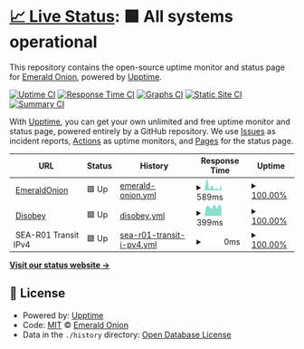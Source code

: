 # [📈 Live Status](https://EmeraldOnion.github.io/status): <!--live status--> **🟩 All systems operational**

This repository contains the open-source uptime monitor and status page for [Emerald Onion](https://emeraldonion.org), powered by [Upptime](https://github.com/upptime/upptime).

[![Uptime CI](https://github.com/EmeraldOnion/status/workflows/Uptime%20CI/badge.svg)](https://github.com/upptime/upptime/actions?query=workflow%3A%22Uptime+CI%22)
[![Response Time CI](https://github.com/EmeraldOnion/status/workflows/Response%20Time%20CI/badge.svg)](https://github.com/upptime/upptime/actions?query=workflow%3A%22Response+Time+CI%22)
[![Graphs CI](https://github.com/EmeraldOnion/status/workflows/Graphs%20CI/badge.svg)](https://github.com/upptime/upptime/actions?query=workflow%3A%22Graphs+CI%22)
[![Static Site CI](https://github.com/EmeraldOnion/status/workflows/Static%20Site%20CI/badge.svg)](https://github.com/upptime/upptime/actions?query=workflow%3A%22Static+Site+CI%22)
[![Summary CI](https://github.com/EmeraldOnion/status/workflows/Summary%20CI/badge.svg)](https://github.com/upptime/upptime/actions?query=workflow%3A%22Summary+CI%22)

With [Upptime](https://upptime.js.org), you can get your own unlimited and free uptime monitor and status page, powered entirely by a GitHub repository. We use [Issues](https://github.com/EmeraldOnion/status/issues) as incident reports, [Actions](https://github.com/EmeraldOnion/status/actions) as uptime monitors, and [Pages](https://EmeraldOnion.github.io/status) for the status page.

<!--start: status pages-->
<!-- This summary is generated by Upptime (https://github.com/upptime/upptime) -->
<!-- Do not edit this manually, your changes will be overwritten -->
<!-- prettier-ignore -->
| URL | Status | History | Response Time | Uptime |
| --- | ------ | ------- | ------------- | ------ |
| <img alt="" src="https://favicons.githubusercontent.com/emeraldonion.org" height="13"> [EmeraldOnion](https://emeraldonion.org) | 🟩 Up | [emerald-onion.yml](https://github.com/emeraldonion/status/commits/HEAD/history/emerald-onion.yml) | <details><summary><img alt="Response time graph" src="./graphs/emerald-onion/response-time-week.png" height="20"> 589ms</summary><br><a href="https://EmeraldOnion.github.io/status/history/emerald-onion"><img alt="Response time 325" src="https://img.shields.io/endpoint?url=https%3A%2F%2Fraw.githubusercontent.com%2Femeraldonion%2Fstatus%2FHEAD%2Fapi%2Femerald-onion%2Fresponse-time.json"></a><br><a href="https://EmeraldOnion.github.io/status/history/emerald-onion"><img alt="24-hour response time 956" src="https://img.shields.io/endpoint?url=https%3A%2F%2Fraw.githubusercontent.com%2Femeraldonion%2Fstatus%2FHEAD%2Fapi%2Femerald-onion%2Fresponse-time-day.json"></a><br><a href="https://EmeraldOnion.github.io/status/history/emerald-onion"><img alt="7-day response time 589" src="https://img.shields.io/endpoint?url=https%3A%2F%2Fraw.githubusercontent.com%2Femeraldonion%2Fstatus%2FHEAD%2Fapi%2Femerald-onion%2Fresponse-time-week.json"></a><br><a href="https://EmeraldOnion.github.io/status/history/emerald-onion"><img alt="30-day response time 407" src="https://img.shields.io/endpoint?url=https%3A%2F%2Fraw.githubusercontent.com%2Femeraldonion%2Fstatus%2FHEAD%2Fapi%2Femerald-onion%2Fresponse-time-month.json"></a><br><a href="https://EmeraldOnion.github.io/status/history/emerald-onion"><img alt="1-year response time 325" src="https://img.shields.io/endpoint?url=https%3A%2F%2Fraw.githubusercontent.com%2Femeraldonion%2Fstatus%2FHEAD%2Fapi%2Femerald-onion%2Fresponse-time-year.json"></a></details> | <details><summary><a href="https://EmeraldOnion.github.io/status/history/emerald-onion">100.00%</a></summary><a href="https://EmeraldOnion.github.io/status/history/emerald-onion"><img alt="All-time uptime 100.00%" src="https://img.shields.io/endpoint?url=https%3A%2F%2Fraw.githubusercontent.com%2Femeraldonion%2Fstatus%2FHEAD%2Fapi%2Femerald-onion%2Fuptime.json"></a><br><a href="https://EmeraldOnion.github.io/status/history/emerald-onion"><img alt="24-hour uptime 100.00%" src="https://img.shields.io/endpoint?url=https%3A%2F%2Fraw.githubusercontent.com%2Femeraldonion%2Fstatus%2FHEAD%2Fapi%2Femerald-onion%2Fuptime-day.json"></a><br><a href="https://EmeraldOnion.github.io/status/history/emerald-onion"><img alt="7-day uptime 100.00%" src="https://img.shields.io/endpoint?url=https%3A%2F%2Fraw.githubusercontent.com%2Femeraldonion%2Fstatus%2FHEAD%2Fapi%2Femerald-onion%2Fuptime-week.json"></a><br><a href="https://EmeraldOnion.github.io/status/history/emerald-onion"><img alt="30-day uptime 100.00%" src="https://img.shields.io/endpoint?url=https%3A%2F%2Fraw.githubusercontent.com%2Femeraldonion%2Fstatus%2FHEAD%2Fapi%2Femerald-onion%2Fuptime-month.json"></a><br><a href="https://EmeraldOnion.github.io/status/history/emerald-onion"><img alt="1-year uptime 100.00%" src="https://img.shields.io/endpoint?url=https%3A%2F%2Fraw.githubusercontent.com%2Femeraldonion%2Fstatus%2FHEAD%2Fapi%2Femerald-onion%2Fuptime-year.json"></a></details>
| <img alt="" src="https://disobey.net/favicon.ico" height="13"> [Disobey](https://disobey.net/) | 🟩 Up | [disobey.yml](https://github.com/emeraldonion/status/commits/HEAD/history/disobey.yml) | <details><summary><img alt="Response time graph" src="./graphs/disobey/response-time-week.png" height="20"> 399ms</summary><br><a href="https://EmeraldOnion.github.io/status/history/disobey"><img alt="Response time 453" src="https://img.shields.io/endpoint?url=https%3A%2F%2Fraw.githubusercontent.com%2Femeraldonion%2Fstatus%2FHEAD%2Fapi%2Fdisobey%2Fresponse-time.json"></a><br><a href="https://EmeraldOnion.github.io/status/history/disobey"><img alt="24-hour response time 364" src="https://img.shields.io/endpoint?url=https%3A%2F%2Fraw.githubusercontent.com%2Femeraldonion%2Fstatus%2FHEAD%2Fapi%2Fdisobey%2Fresponse-time-day.json"></a><br><a href="https://EmeraldOnion.github.io/status/history/disobey"><img alt="7-day response time 399" src="https://img.shields.io/endpoint?url=https%3A%2F%2Fraw.githubusercontent.com%2Femeraldonion%2Fstatus%2FHEAD%2Fapi%2Fdisobey%2Fresponse-time-week.json"></a><br><a href="https://EmeraldOnion.github.io/status/history/disobey"><img alt="30-day response time 395" src="https://img.shields.io/endpoint?url=https%3A%2F%2Fraw.githubusercontent.com%2Femeraldonion%2Fstatus%2FHEAD%2Fapi%2Fdisobey%2Fresponse-time-month.json"></a><br><a href="https://EmeraldOnion.github.io/status/history/disobey"><img alt="1-year response time 453" src="https://img.shields.io/endpoint?url=https%3A%2F%2Fraw.githubusercontent.com%2Femeraldonion%2Fstatus%2FHEAD%2Fapi%2Fdisobey%2Fresponse-time-year.json"></a></details> | <details><summary><a href="https://EmeraldOnion.github.io/status/history/disobey">100.00%</a></summary><a href="https://EmeraldOnion.github.io/status/history/disobey"><img alt="All-time uptime 100.00%" src="https://img.shields.io/endpoint?url=https%3A%2F%2Fraw.githubusercontent.com%2Femeraldonion%2Fstatus%2FHEAD%2Fapi%2Fdisobey%2Fuptime.json"></a><br><a href="https://EmeraldOnion.github.io/status/history/disobey"><img alt="24-hour uptime 100.00%" src="https://img.shields.io/endpoint?url=https%3A%2F%2Fraw.githubusercontent.com%2Femeraldonion%2Fstatus%2FHEAD%2Fapi%2Fdisobey%2Fuptime-day.json"></a><br><a href="https://EmeraldOnion.github.io/status/history/disobey"><img alt="7-day uptime 100.00%" src="https://img.shields.io/endpoint?url=https%3A%2F%2Fraw.githubusercontent.com%2Femeraldonion%2Fstatus%2FHEAD%2Fapi%2Fdisobey%2Fuptime-week.json"></a><br><a href="https://EmeraldOnion.github.io/status/history/disobey"><img alt="30-day uptime 100.00%" src="https://img.shields.io/endpoint?url=https%3A%2F%2Fraw.githubusercontent.com%2Femeraldonion%2Fstatus%2FHEAD%2Fapi%2Fdisobey%2Fuptime-month.json"></a><br><a href="https://EmeraldOnion.github.io/status/history/disobey"><img alt="1-year uptime 100.00%" src="https://img.shields.io/endpoint?url=https%3A%2F%2Fraw.githubusercontent.com%2Femeraldonion%2Fstatus%2FHEAD%2Fapi%2Fdisobey%2Fuptime-year.json"></a></details>
| <img alt="" src="https://favicons.githubusercontent.com/null" height="13"> SEA-R01 Transit IPv4 | 🟩 Up | [sea-r01-transit-i-pv4.yml](https://github.com/emeraldonion/status/commits/HEAD/history/sea-r01-transit-i-pv4.yml) | <details><summary><img alt="Response time graph" src="./graphs/sea-r01-transit-i-pv4/response-time-week.png" height="20"> 0ms</summary><br><a href="https://EmeraldOnion.github.io/status/history/sea-r01-transit-i-pv4"><img alt="Response time 31" src="https://img.shields.io/endpoint?url=https%3A%2F%2Fraw.githubusercontent.com%2Femeraldonion%2Fstatus%2FHEAD%2Fapi%2Fsea-r01-transit-i-pv4%2Fresponse-time.json"></a><br><a href="https://EmeraldOnion.github.io/status/history/sea-r01-transit-i-pv4"><img alt="24-hour response time 0" src="https://img.shields.io/endpoint?url=https%3A%2F%2Fraw.githubusercontent.com%2Femeraldonion%2Fstatus%2FHEAD%2Fapi%2Fsea-r01-transit-i-pv4%2Fresponse-time-day.json"></a><br><a href="https://EmeraldOnion.github.io/status/history/sea-r01-transit-i-pv4"><img alt="7-day response time 0" src="https://img.shields.io/endpoint?url=https%3A%2F%2Fraw.githubusercontent.com%2Femeraldonion%2Fstatus%2FHEAD%2Fapi%2Fsea-r01-transit-i-pv4%2Fresponse-time-week.json"></a><br><a href="https://EmeraldOnion.github.io/status/history/sea-r01-transit-i-pv4"><img alt="30-day response time 0" src="https://img.shields.io/endpoint?url=https%3A%2F%2Fraw.githubusercontent.com%2Femeraldonion%2Fstatus%2FHEAD%2Fapi%2Fsea-r01-transit-i-pv4%2Fresponse-time-month.json"></a><br><a href="https://EmeraldOnion.github.io/status/history/sea-r01-transit-i-pv4"><img alt="1-year response time 31" src="https://img.shields.io/endpoint?url=https%3A%2F%2Fraw.githubusercontent.com%2Femeraldonion%2Fstatus%2FHEAD%2Fapi%2Fsea-r01-transit-i-pv4%2Fresponse-time-year.json"></a></details> | <details><summary><a href="https://EmeraldOnion.github.io/status/history/sea-r01-transit-i-pv4">100.00%</a></summary><a href="https://EmeraldOnion.github.io/status/history/sea-r01-transit-i-pv4"><img alt="All-time uptime 100.00%" src="https://img.shields.io/endpoint?url=https%3A%2F%2Fraw.githubusercontent.com%2Femeraldonion%2Fstatus%2FHEAD%2Fapi%2Fsea-r01-transit-i-pv4%2Fuptime.json"></a><br><a href="https://EmeraldOnion.github.io/status/history/sea-r01-transit-i-pv4"><img alt="24-hour uptime 100.00%" src="https://img.shields.io/endpoint?url=https%3A%2F%2Fraw.githubusercontent.com%2Femeraldonion%2Fstatus%2FHEAD%2Fapi%2Fsea-r01-transit-i-pv4%2Fuptime-day.json"></a><br><a href="https://EmeraldOnion.github.io/status/history/sea-r01-transit-i-pv4"><img alt="7-day uptime 100.00%" src="https://img.shields.io/endpoint?url=https%3A%2F%2Fraw.githubusercontent.com%2Femeraldonion%2Fstatus%2FHEAD%2Fapi%2Fsea-r01-transit-i-pv4%2Fuptime-week.json"></a><br><a href="https://EmeraldOnion.github.io/status/history/sea-r01-transit-i-pv4"><img alt="30-day uptime 100.00%" src="https://img.shields.io/endpoint?url=https%3A%2F%2Fraw.githubusercontent.com%2Femeraldonion%2Fstatus%2FHEAD%2Fapi%2Fsea-r01-transit-i-pv4%2Fuptime-month.json"></a><br><a href="https://EmeraldOnion.github.io/status/history/sea-r01-transit-i-pv4"><img alt="1-year uptime 100.00%" src="https://img.shields.io/endpoint?url=https%3A%2F%2Fraw.githubusercontent.com%2Femeraldonion%2Fstatus%2FHEAD%2Fapi%2Fsea-r01-transit-i-pv4%2Fuptime-year.json"></a></details>

<!--end: status pages-->

[**Visit our status website →**](https://EmeraldOnion.github.io/status)

## 📄 License

- Powered by: [Upptime](https://github.com/upptime/upptime)
- Code: [MIT](./LICENSE) © [Emerald Onion](https://emeraldonion.org)
- Data in the `./history` directory: [Open Database License](https://opendatacommons.org/licenses/odbl/1-0/)
